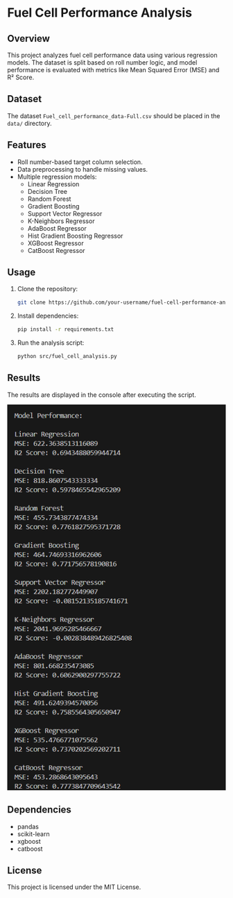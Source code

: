 
# Fuel Cell Performance Analysis

## Overview
This project analyzes fuel cell performance data using various regression models. The dataset is split based on roll number logic, and model performance is evaluated with metrics like Mean Squared Error (MSE) and R² Score.

## Dataset
The dataset `Fuel_cell_performance_data-Full.csv` should be placed in the `data/` directory.

## Features
- Roll number-based target column selection.
- Data preprocessing to handle missing values.
- Multiple regression models:
  - Linear Regression
  - Decision Tree
  - Random Forest
  - Gradient Boosting
  - Support Vector Regressor
  - K-Neighbors Regressor
  - AdaBoost Regressor
  - Hist Gradient Boosting Regressor
  - XGBoost Regressor
  - CatBoost Regressor

## Usage
1. Clone the repository:
   ```bash
   git clone https://github.com/your-username/fuel-cell-performance-analysis.git
   ```
2. Install dependencies:
   ```bash
   pip install -r requirements.txt
   ```
3. Run the analysis script:
   ```bash
   python src/fuel_cell_analysis.py
   ```

## Results
The results are displayed in the console after executing the script.

![Results](results/results.png)

## Dependencies
- pandas
- scikit-learn
- xgboost
- catboost

## License
This project is licensed under the MIT License.
